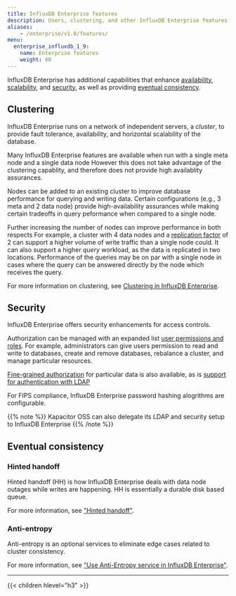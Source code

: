 ```yaml
---
title: InfluxDB Enterprise features
description: Users, clustering, and other InfluxDB Enterprise features.
aliases:
    - /enterprise/v1.8/features/
menu:
  enterprise_influxdb_1_9:
    name: Enterprise features
    weight: 60
---
```


InfluxDB Enterprise has additional capabilities that enhance
[availability](#clustering),
[scalability](#clustering), and
[security](#security),
as well as providing [eventual consistency](#eventual-consistency).

## Clustering

InfluxDB Enterprise runs on a network of independent servers, a *cluster*,
to provide fault tolerance, availability, and horizontal scalability of the database.

Many InfluxDB Enterprise features are available
when run with a single meta node and a single data node
However this does not take advantage of the clustering capablity,
and therefore does not provide high availablity assurances.

Nodes can be added to an existing cluster to improve database performance for querying and writing data.
Certain configurations (e.g., 3 meta and 2 data node) provide high-availability assurances
while making certain tradeoffs in query peformance when compared to a single node.

Further increasing the number of nodes can improve performance in both respects
For example, a cluster with 4 data nodes and a [replication factor]() of 2
can support a higher volume of write traffic than a single node could.
It can also support a higher *query* workload, as the data is replicated
in two locations. Performance of the queries may be on par with a single
node in cases where the query can be answered directly by the node which
receives the query.

For more information on clustering, see [Clustering in InfluxDB Enterprise](/enterprise_influxdb/v1.9/concepts/clustering/).

## Security

InfluxDB Enterprise offers security enhancements for access controls.

Authorization can be managed with an expanded list [user permissions and roles](/enterprise_influxdb/v1.9/features/users/).
For example, administrators can give users permission to read and write to databases,
create and remove databases, rebalance a cluster, and manage particular resources.

[Fine-grained authorization](/enterprise_influxdb/v1.9/guides/fine-grained-authorization/) for particular data is also available,
as is [support for authentication with LDAP ](/enterprise_influxdb/v1.9/administration/manage/security/ldap/)

For FIPS compliance, InfluxDB Enterprise password hashing alogrithms are configurable.

{{% note %}}
Kapacitor OSS can also delegate its LDAP and security setup to InfluxDB Enterprise
{{% /note %}}

## Eventual consistency

### Hinted handoff

Hinted handoff (HH) is how InfluxDB Enterprise deals with data node outages while writes are happening.
HH is essentially a durable disk based queue.

For more information, see ["Hinted handoff"](/enterprise_influxdb/v1.9/concepts/clustering/#hinted-handoff).

### Anti-entropy

Anti-entropy is an optional services to eliminate edge cases related to cluster consistency.

For more information, see ["Use Anti-Entropy service in InfluxDB Enterprise"](/enterprise_influxdb/v1.9/administration/anti-entropy/).

---

{{< children hlevel="h3" >}}
